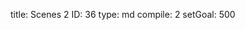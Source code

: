 title:          Scenes 2
ID:             36
type:           md
compile:        2
setGoal:        500


